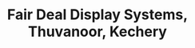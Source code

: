 ---
title: "Fair Deal Display Systems, Thuvanoor, Kechery"
url: /kechery-thuvanoor/fair-deal-display-systems-thuvanoor-kechery/
shop: shop
---